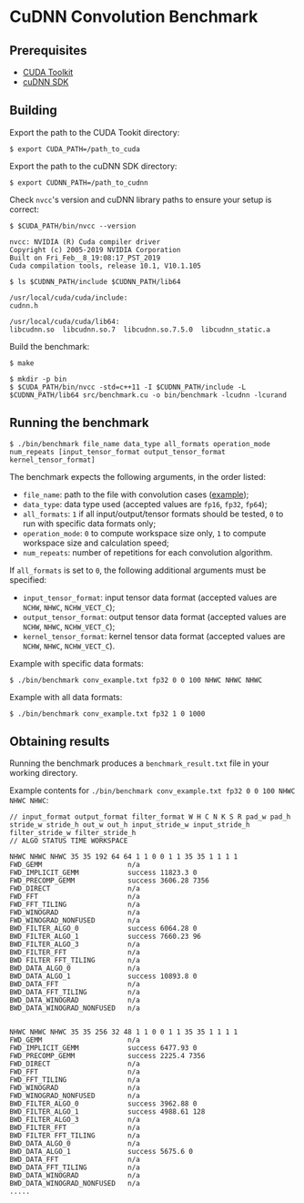 CuDNN Convolution Benchmark
===============

Prerequisites
-------------
* [CUDA Toolkit](https://docs.nvidia.com/cuda/index.html)
* [cuDNN SDK](https://developer.nvidia.com/cudnn)

Building
--------
Export the path to the CUDA Tookit directory:
```shell
$ export CUDA_PATH=/path_to_cuda
```
Export the path to the cuDNN SDK directory:
```shell
$ export CUDNN_PATH=/path_to_cudnn
```
Check `nvcc`'s version and cuDNN library paths to ensure your setup is correct:
```shell
$ $CUDA_PATH/bin/nvcc --version

nvcc: NVIDIA (R) Cuda compiler driver
Copyright (c) 2005-2019 NVIDIA Corporation
Built on Fri_Feb__8_19:08:17_PST_2019
Cuda compilation tools, release 10.1, V10.1.105
```
```shell
$ ls $CUDNN_PATH/include $CUDNN_PATH/lib64

/usr/local/cuda/cuda/include:
cudnn.h

/usr/local/cuda/cuda/lib64:
libcudnn.so  libcudnn.so.7  libcudnn.so.7.5.0  libcudnn_static.a
```
Build the benchmark:
```shell
$ make
```
```shell
$ mkdir -p bin
$ $CUDA_PATH/bin/nvcc -std=c++11 -I $CUDNN_PATH/include -L $CUDNN_PATH/lib64 src/benchmark.cu -o bin/benchmark -lcudnn -lcurand
```

Running the benchmark
---------------------
```shell
$ ./bin/benchmark file_name data_type all_formats operation_mode num_repeats [input_tensor_format output_tensor_format kernel_tensor_format]
```

The benchmark expects the following arguments, in the order listed:

* `file_name`: path to the file with convolution cases ([example](https://github.com/Slimakanzer/cudnn-benchmark/blob/master/conv_example.txt));
* `data_type`: data type used (accepted values are `fp16`, `fp32`, `fp64`);
* `all_formats`: `1` if all input/output/tensor formats should be tested, `0` to run with specific data formats only;
* `operation_mode`: `0` to compute workspace size only, `1` to compute workspace size and calculation speed;
* `num_repeats`: number of repetitions for each convolution algorithm.

If `all_formats` is set to `0`, the following additional arguments must be specified:
* `input_tensor_format`: input tensor data format (accepted values are `NCHW`, `NHWC`, `NCHW_VECT_C`);
* `output_tensor_format`: output tensor data format (accepted values are `NCHW`, `NHWC`, `NCHW_VECT_C`);
* `kernel_tensor_format`: kernel tensor data format (accepted values are `NCHW`, `NHWC`, `NCHW_VECT_C`).

Example with specific data formats:
```shell
$ ./bin/benchmark conv_example.txt fp32 0 0 100 NHWC NHWC NHWC
```
Example with all data formats:
```shell
$ ./bin/benchmark conv_example.txt fp32 1 0 1000
```
Obtaining results
-----------------
Running the benchmark produces a `benchmark_result.txt` file in your working directory.

Example contents for `./bin/benchmark conv_example.txt fp32 0 0 100 NHWC NHWC NHWC`:

```
// input_format output_format filter_format W H C N K S R pad_w pad_h stride_w stride_h out_w out_h input_stride_w input_stride_h filter_stride_w filter_stride_h
// ALGO STATUS TIME WORKSPACE

NHWC NHWC NHWC 35 35 192 64 64 1 1 0 0 1 1 35 35 1 1 1 1
FWD_GEMM                     n/a
FWD_IMPLICIT_GEMM            success 11823.3 0
FWD_PRECOMP_GEMM             success 3606.28 7356
FWD_DIRECT                   n/a
FWD_FFT                      n/a
FWD_FFT_TILING               n/a
FWD_WINOGRAD                 n/a
FWD_WINOGRAD_NONFUSED        n/a
BWD_FILTER_ALGO_0            success 6064.28 0
BWD_FILTER_ALGO_1            success 7660.23 96
BWD_FILTER_ALGO_3            n/a
BWD_FILTER_FFT               n/a
BWD FILTER FFT_TILING        n/a
BWD_DATA_ALGO_0              n/a
BWD_DATA_ALGO_1              success 10893.8 0
BWD_DATA_FFT                 n/a
BWD_DATA_FFT_TILING          n/a
BWD_DATA_WINOGRAD            n/a
BWD_DATA_WINOGRAD_NONFUSED   n/a


NHWC NHWC NHWC 35 35 256 32 48 1 1 0 0 1 1 35 35 1 1 1 1
FWD_GEMM                     n/a
FWD_IMPLICIT_GEMM            success 6477.93 0
FWD_PRECOMP_GEMM             success 2225.4 7356
FWD_DIRECT                   n/a
FWD_FFT                      n/a
FWD_FFT_TILING               n/a
FWD_WINOGRAD                 n/a
FWD_WINOGRAD_NONFUSED        n/a
BWD_FILTER_ALGO_0            success 3962.88 0
BWD_FILTER_ALGO_1            success 4988.61 128
BWD_FILTER_ALGO_3            n/a
BWD_FILTER_FFT               n/a
BWD FILTER FFT_TILING        n/a
BWD_DATA_ALGO_0              n/a
BWD_DATA_ALGO_1              success 5675.6 0
BWD_DATA_FFT                 n/a
BWD_DATA_FFT_TILING          n/a
BWD_DATA_WINOGRAD            n/a
BWD_DATA_WINOGRAD_NONFUSED   n/a
.....
```

